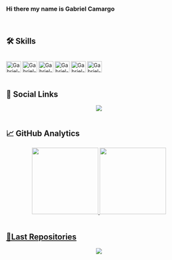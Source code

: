 ### Hi there my name is Gabriel Camargo

<br>
<h2>🛠 Skills</h2>
<div style="display: inline_block"><br>
  <img align="center" alt="Gabriel-Angular" height="30" width="40" src="https://cdn.jsdelivr.net/gh/devicons/devicon/icons/angularjs/angularjs-plain.svg" />
  <img align="center" alt="Gabriel-Html" height="30" width="40" src="https://cdn.jsdelivr.net/gh/devicons/devicon/icons/html5/html5-plain.svg" />
  <img align="center" alt="Gabriel-Git" height="30" width="40" src="https://cdn.jsdelivr.net/gh/devicons/devicon/icons/git/git-plain.svg" />
  <img align="center" alt="Gabriel-Css" height="30" width="40" src="https://cdn.jsdelivr.net/gh/devicons/devicon/icons/css3/css3-plain.svg" />
  <img align="center" alt="Gabriel-TypeScript" height="30" width="40" src="https://cdn.jsdelivr.net/gh/devicons/devicon/icons/typescript/typescript-plain.svg" />
  <img align="center" alt="Gabriel-JavaScript" height="30" width="40" src="https://cdn.jsdelivr.net/gh/devicons/devicon/icons/javascript/javascript-plain.svg" />
</div> 
<br>
<h2>📲 Social Links</h2> 
<div align="center">
  <a href="https://www.linkedin.com/in/gabriel-camargo-623298231/" target="_blank"><img src="https://img.shields.io/badge/-LinkedIn-%230077B5?style=for-the-badge&logo=linkedin&logoColor=white" target="_blank"></a> 
</div>
<br>
<h2>📈 GitHub Analytics</h2>
<div align="center">
  <a href="https://github.com/adsgabriel">
  <img height="180em" src="https://github-readme-stats.vercel.app/api?username=adsgabriel&show_icons=true&theme=apprentice&include_all_commits=true&count_private=true&icon_color=F0F8FF&bg_color=DEG,009ffd,2a2a72&hide_border=true"/>
  <img height="180em" src="https://github-readme-stats.vercel.app/api/top-langs/?username=adsgabriel&layout=compact&langs_count=7&theme=apprentice&bg_color=2a2a72&hide_border=true"/>
</div>
  <br>
<h2>🚀Last Repositories</h2> 
<div align="center">
<!--   <a href="https://github.com/adsgabriel/Decoding">
  <img align="center" src="https://github-readme-stats.vercel.app/api/pin/?username=adsgabriel&repo=Decoding&theme=apprentice" />
</a> -->
  
   <a href="https://github.com/adsgabriel/Projeto-Final-desenvolvedor.io">
  <img align="center" src="https://github-readme-stats.vercel.app/api/pin/?username=adsgabriel&repo=Projeto-Final-desenvolvedor.io&theme=apprentice" />
  </a>
<div>



